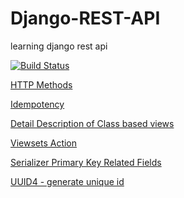 # Django-REST-API
learning django rest api

[![Build Status](https://travis-ci.org/sbhusal123/Django-REST-API.svg?branch=master)](https://travis-ci.org/sbhusal123/Django-REST-API)

[HTTP Methods](https://www.restapitutorial.com/lessons/httpmethods.html)

[Idempotency](https://restfulapi.net/idempotent-rest-apis/)

[Detail Description of Class based views](http://www.cdrf.co/)

[Viewsets Action](https://www.django-rest-framework.org/api-guide/viewsets/#viewset-actions)

[Serializer Primary Key Related Fields](https://www.django-rest-framework.org/api-guide/relations/#primarykeyrelatedfield)

[UUID4 - generate unique id](https://docs.python.org/3/library/uuid.html#uuid.uuid4)
